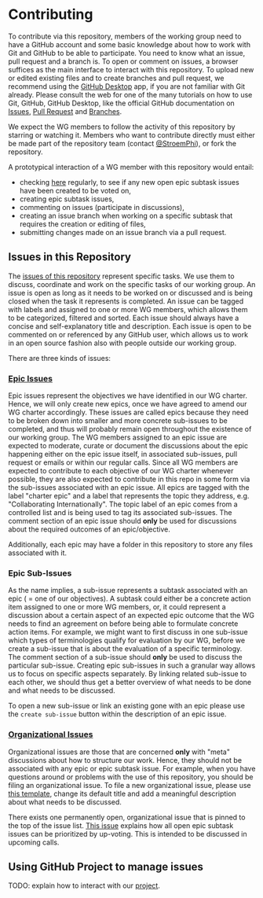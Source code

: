 # Contributing

To contribute via this repository, members of the working group need to have a
GitHub account and some basic knowledge about how to work with Git and GitHub to
be able to participate. You need to know what an issue, pull request and a
branch is. To open or comment on issues, a browser suffices as the main
interface to interact with this repository. To upload new or edited existing
files and to create branches and pull request, we recommend using the
[GitHub Desktop](https://desktop.github.com/) app, if you are not familiar with
Git already. Please consult the web for one of the many tutorials on how to use
Git, GitHub, GitHub Desktop, like the official GitHub documentation on
[Issues](https://docs.github.com/en/issues/tracking-your-work-with-issues),
[Pull Request](https://docs.github.com/en/pull-requests/collaborating-with-pull-requests/proposing-changes-to-your-work-with-pull-requests/creating-a-pull-request)
and
[Branches](https://docs.github.com/en/pull-requests/collaborating-with-pull-requests/proposing-changes-to-your-work-with-pull-requests/about-branches).

We expect the WG members to follow the activity of this repository by starring
or watching it. Members who want to contribute directly must either be made part
of the repository team (contact [@StroemPhi](https://github.com/StroemPhi)), or
fork the repository.

A prototypical interaction of a WG member with this repository would entail:

- checking
  [here](https://github.com/nfdi-de/section-metadata-wg-onto/issues?q=is%3Aissue+is%3Aopen+sort%3Areactions-%2B1-desc+-label%3A%22charter+epic%22+-label%3A%22organizational%22+)
  regularly, to see if any new open epic subtask issues have been created to be
  voted on,
- creating epic subtask issues,
- commenting on issues (participate in discussions),
- creating an issue branch when working on a specific subtask that requires the
  creation or editing of files,
- submitting changes made on an issue branch via a pull request.

## Issues in this Repository

The
[issues of this repository](https://github.com/nfdi-de/section-metadata-wg-onto/issues/)
represent specific tasks. We use them to discuss, coordinate and work on the
specific tasks of our working group. An issue is open as long as it needs to be
worked on or discussed and is being closed when the task it represents is
completed. An issue can be tagged with labels and assigned to one or more WG
members, which allows them to be categorized, filtered and sorted. Each issue
should always have a concise and self-explanatory title and description. Each
issue is open to be commented on or referenced by any GitHub user, which allows
us to work in an open source fashion also with people outside our working group.

There are three kinds of issues:

### [Epic Issues](https://github.com/nfdi-de/section-metadata-wg-onto/issues?q=is%3Aissue%20state%3Aopen%20label%3A%22charter%20objective%22%20)

Epic issues represent the objectives we have identified in our WG charter.
Hence, we will only create new epics, once we have agreed to amend our WG
charter accordingly. These issues are called epics because they need to be
broken down into smaller and more concrete sub-issues to be completed, and thus
will probably remain open throughout the existence of our working group. The WG
members assigned to an epic issue are expected to moderate, curate or document
the discussions about the epic happening either on the epic issue itself, in
associated sub-issues, pull request or emails or within our regular calls. Since
all WG members are expected to contribute to each objective of our WG charter
whenever possible, they are also expected to contribute in this repo in some
form via the sub-issues associated with an epic issue. All epics are tagged with
the label "charter epic" and a label that represents the topic they address,
e.g. "Collaborating Internationally". The topic label of an epic comes from a
controlled list and is being used to tag its associated sub-issues. The comment
section of an epic issue should **only** be used for discussions about the
required outcomes of an epic/objective.

Additionally, each epic may have a folder in this repository to store any files
associated with it.

### Epic Sub-Issues

As the name implies, a sub-issue represents a subtask associated with an epic (
= one of our objectives). A subtask could either be a concrete action item
assigned to one or more WG members, or, it could represent a discussion about a
certain aspect of an expected epic outcome that the WG needs to find an
agreement on before being able to formulate concrete action items. For example,
we might want to first discuss in one sub-issue which types of terminologies
qualify for evaluation by our WG, before we create a sub-issue that is about the
evaluation of a specific terminology. The comment section of a sub-issue should
**only** be used to discuss the particular sub-issue. Creating epic sub-issues
in such a granular way allows us to focus on specific aspects separately. By
linking related sub-issue to each other, we should thus get a better overview of
what needs to be done and what needs to be discussed.

To open a new sub-issue or link an existing gone with an epic please use the
`create sub-issue` button within the description of an epic issue.

### [Organizational Issues](https://github.com/nfdi-de/section-metadata-wg-onto/issues?q=is%3Aissue+is%3Aopen+label%3Aorganizational)

Organizational issues are those that are concerned **only** with "meta"
discussions about how to structure our work. Hence, they should not be
associated with any epic or epic subtask issue. For example, when you have
questions around or problems with the use of this repository, you should be
filing an organizational issue. To file a new organizational issue, please use
[this template](https://github.com/nfdi-de/section-metadata-wg-onto/issues/new?assignees=&labels=organizational&projects=&template=organizational-issue.md&title=organizational%3A+%5BADD+YOUR+CONCISE+ISSUE+TITLE+HERE%5D),
change its default title and add a meaningful description about what needs to be
discussed.

There exists one permanently open, organizational issue that is pinned to the
top of the issue list.
[This issue](https://github.com/nfdi-de/section-metadata-wg-onto/issues/12)
explains how all open epic subtask issues can be prioritized by up-voting. This
is intended to be discussed in upcoming calls.

## Using GitHub Project to manage issues

TODO: explain how to interact with our
[project](https://github.com/orgs/nfdi-de/projects/1).
